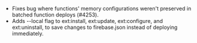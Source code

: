 - Fixes bug where functions' memory configurations weren't preserved in batched function deploys (#4253).
- Adds --local flag to ext:install, ext:update, ext:configure, and ext:uninstall, to save changes to firebase.json instead of deploying immediately.
